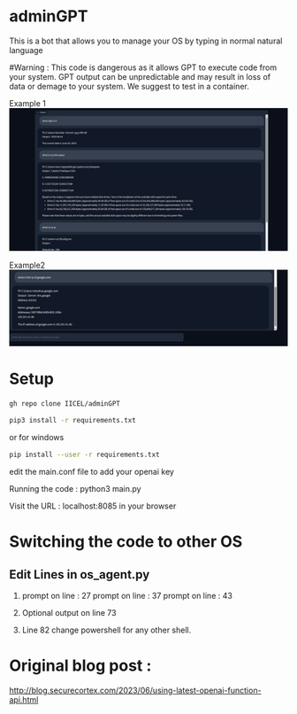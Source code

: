 # adminGPT
 This is a bot that allows you to manage your OS by typing in normal natural language

#Warning : This code is dangerous as it allows GPT  to execute code from your system. GPT output can be unpredictable and may result in loss of data or demage to your system.
We suggest to test in a container.

Example 1
![alt text](examples/example1.png)

Example2
![alt text](examples/example2.png)


# Setup
```bash
gh repo clone IICEL/adminGPT
```
```bash
pip3 install -r requirements.txt
```
or for windows
```bash
pip install --user -r requirements.txt
```
edit the main.conf file to add your openai key


Running the code :
python3 main.py

Visit the URL : localhost:8085 in your browser

# Switching the code to other OS
## Edit Lines in os_agent.py
1. prompt on line : 27
prompt on line : 37
prompt on line : 43

2. Optional output on line 73

3. Line 82 change powershell for any other shell.

# Original blog post :
http://blog.securecortex.com/2023/06/using-latest-openai-function-api.html

